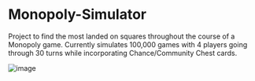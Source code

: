 # Monopoly-Simulator
Project to find the most landed on squares throughout the course of a Monopoly game.
Currently simulates 100,000 games with 4 players going through 30 turns while incorporating Chance/Community Chest cards.


![image](https://user-images.githubusercontent.com/59662986/183808186-b4846e91-1c8f-48ef-961e-7bbba106693d.png)
